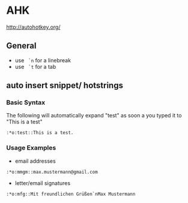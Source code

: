 # AHK

http://autohotkey.org/
## General
- use `` `n`` for a linebreak
- use `` `t`` for a tab

## auto insert snippet/ hotstrings
### Basic Syntax
The following will automatically expand "test" as soon a you typed it to "This is a test"
```autohotkey
:*o:test::This is a test.
```
### Usage Examples
- email addresses
```autohotkey
:*o:mmgm::max.mustermann@gmail.com
```

- letter/email signatures
```autohotkey
:*o:mfg::Mit freundlichen Grüßen`nMax Mustermann
```